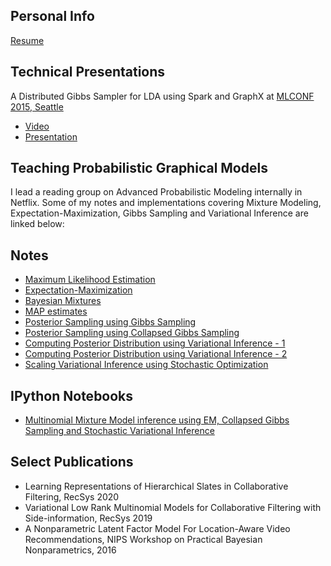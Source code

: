 ## Personal Info
[Resume](https://drive.google.com/file/d/1G5kLPGT0wkK_Tkz80FlngzVYQUHX2NXk/view?usp=sharing)

## Technical Presentations
A Distributed Gibbs Sampler for LDA using Spark and GraphX at [MLCONF 2015, Seattle](http://mlconf.com/mlconf-2015-sea/)

* [Video](https://youtu.be/3pEugSc1HdQ)
* [Presentation](http://www.slideshare.net/ehtshamelahi/ml-conf-seattle-2015)

## Teaching Probabilistic Graphical Models 
I lead a reading group on Advanced Probabilistic Modeling internally in Netflix. Some of my notes and implementations covering Mixture Modeling, Expectation-Maximization, Gibbs Sampling and Variational Inference are linked below:

## Notes
* [Maximum Likelihood Estimation](https://drive.google.com/file/d/0B7i2iJCV3z-8RmswV2t4LWxCcGM/view?usp=sharing)
* [Expectation-Maximization](https://drive.google.com/file/d/0B7i2iJCV3z-8TTJnQlMwcjZsSW8/view?usp=sharing)
* [Bayesian Mixtures](https://drive.google.com/file/d/0B7i2iJCV3z-8ZHA5MmRHRDFVcTg/view?usp=sharing)
* [MAP estimates](https://drive.google.com/file/d/0B7i2iJCV3z-8VDUtOW14WWhhMXc/view?usp=sharing)
* [Posterior Sampling using Gibbs Sampling](https://drive.google.com/file/d/0B7i2iJCV3z-8eGkwRElGdk82Unc/view?usp=sharing)
* [Posterior Sampling using Collapsed Gibbs Sampling](https://drive.google.com/file/d/0B7i2iJCV3z-8Z0VOOTFGNkVaYnM/view?usp=sharing)
* [Computing Posterior Distribution using Variational Inference - 1](https://drive.google.com/file/d/0B7i2iJCV3z-8bU80cldIaVY3dUE/view?usp=sharing)
* [Computing Posterior Distribution using Variational Inference - 2](https://drive.google.com/file/d/0B7i2iJCV3z-8LVNhOHhIcWNCQXc/view?usp=sharing)
* [Scaling Variational Inference using Stochastic Optimization](https://drive.google.com/file/d/0B7i2iJCV3z-8RlVZcmNZMVQ0bm8/view?usp=sharing)

## IPython Notebooks
* [Multinomial Mixture Model inference using EM, Collapsed Gibbs Sampling and Stochastic Variational Inference](https://github.com/ehtsham/ehtsham.github.io/blob/master/MixtureModeling.ipynb)

## Select Publications
* Learning Representations of Hierarchical Slates in Collaborative Filtering, RecSys 2020
* Variational Low Rank Multinomial Models for Collaborative Filtering with Side-information, RecSys 2019
* A Nonparametric Latent Factor Model For Location-Aware Video Recommendations, NIPS Workshop on Practical Bayesian Nonparametrics, 2016
